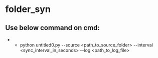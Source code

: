 # folder_syn
## Use below command on cmd:
* * python untitled0.py --source <path_to_source_folder> --interval <sync_interval_in_seconds> --log <path_to_log_file>
